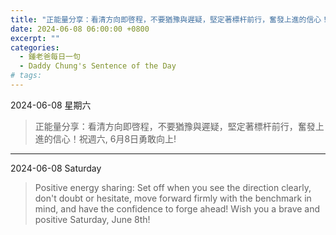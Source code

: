 ```yaml
---
title: "正能量分享：看清方向即啓程，不要猶豫與遲疑，堅定著標杆前行，奮發上進的信心！祝週六, 6月8日勇敢向上! <br> Positive energy sharing: Set off when you see the direction clearly, don't doubt or hesitate, move forward firmly with the benchmark in mind, and have the confidence to forge ahead! Wish you a brave and positive Saturday, June 8th!"
date: 2024-06-08 06:00:00 +0800
excerpt: ""
categories:
  - 鍾老爸每日一句
  - Daddy Chung's Sentence of the Day
# tags:
---
```


2024-06-08 星期六

> 正能量分享：看清方向即啓程，不要猶豫與遲疑，堅定著標杆前行，奮發上進的信心！祝週六, 6月8日勇敢向上!

---

2024-06-08 Saturday

> Positive energy sharing: Set off when you see the direction clearly, don't doubt or hesitate, move forward firmly with the benchmark in mind, and have the confidence to forge ahead! Wish you a brave and positive Saturday, June 8th!
